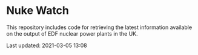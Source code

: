 # Nuke Watch

This repository includes code for retrieving the latest information available on the output of EDF nuclear power plants in the UK.

Last updated: 2021-03-05 13:08